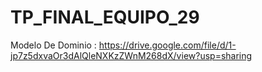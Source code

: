 # TP_FINAL_EQUIPO_29
Modelo De Dominio : https://drive.google.com/file/d/1-jp7z5dxvaOr3dAlQleNXKzZWnM268dX/view?usp=sharing
